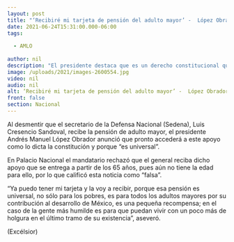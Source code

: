 ```yaml
---
layout: post
title: "‘Recibiré mi tarjeta de pensión del adulto mayor’ -  López Obrador"
date: 2021-06-24T15:31:00.000-06:00
tags:
  
  - AMLO
  
author: nil
description: "El presidente destaca que es un derecho constitucional que establece se puede acceder a este apoyo a partir de los 65 años; Luis Cresencio Sandoval no recibe pensión, aclara"
image: /uploads/2021/images-2600554.jpg
video: nil
audio: nil
alt: ‘Recibiré mi tarjeta de pensión del adulto mayor’ -  López Obrador
front: false
section: Nacional
---
```


Al desmentir que el secretario de la Defensa Nacional (Sedena), Luis Cresencio Sandoval, recibe la pensión de adulto mayor, el presidente Andrés Manuel López Obrador anunció que pronto accederá a este apoyo como lo dicta la constitución y porque “es universal”.

En Palacio Nacional el mandatario rechazó que el general reciba dicho apoyo que se entrega a partir de los 65 años, pues aún no tiene la edad para ello, por lo que calificó esta noticia como “falsa”.

“Ya puedo tener mi tarjeta y la voy a recibir, porque esa pensión es universal, no sólo para los pobres, es para todos los adultos mayores por su contribución al desarrollo de México, es una pequeña recompensa; en el caso de la gente más humilde es para que puedan vivir con un poco más de holgura en el último tramo de su existencia”, aseveró.

(Excélsior)